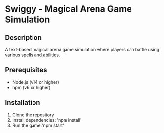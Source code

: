 # Swiggy - Magical Arena Game Simulation

## Description
A text-based magical arena game simulation where players can battle using various spells and abilities.

## Prerequisites
- Node.js (v14 or higher)
- npm (v6 or higher)

## Installation
1. Clone the repository
2. Install dependencies: 'npm install'
3. Run the game:'npm start'

